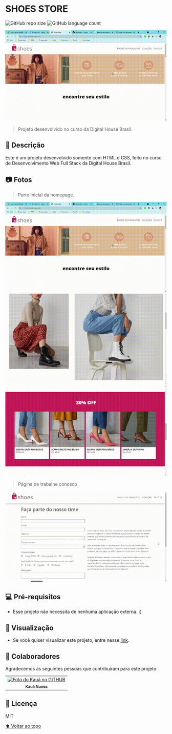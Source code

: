 # SHOES STORE

<!---Esses são exemplos. Veja https://shields.io para outras pessoas ou para personalizar este conjunto de escudos. Você pode querer incluir dependências, status do projeto e informações de licença aqui--->

![GitHub repo size](https://img.shields.io/badge/size-517.2KBs-blue?style=for-the-badge)
![GitHub language count](https://img.shields.io/badge/LANGUAGE__COUNT-2-blue?style=for-the-badge)

<img src="media/photos/homepage-1.gif" alt="Home">

> Projeto desenvolvido no curso da Digital House Brasil.

## 📝 Descrição
Este é um projeto desenvolvido somente com HTML e CSS, feito no curso de Desenvolvimento Web Full Stack da Digital House Brasil.

## 📷 Fotos

> Parte inicial da homepage.
<img src="media/photos/homepage-1.gif" alt="exemplo imagem">
<img src="media/photos/homepage-2.gif" alt="exemplo imagem">
<img src="media/photos/homepage-3.gif" alt="exemplo imagem">

> Página de trabalhe conosco
<img src="media/photos/trabalhe-conosco.gif" alt="exemplo imagem">



## 💻 Pré-requisitos

* Esse projeto não necessita de nenhuma aplicação externa. :) 


## 🔗 Visualização

* Se você quiser visualizar este projeto, entre nesse [link](https://shoes-store-project.vercel.app/).


## 🤝 Colaboradores

Agradecemos às seguintes pessoas que contribuíram para este projeto:

<table>
  <tr>
    <td align="center">
      <a href="#">
        <img src="https://avatars.githubusercontent.com/u/62390986?v=4" width="100px;" alt="Foto do Kauã no GITHUB"/><br>
        <sub>
          <b>Kauã Nunes</b>
        </sub>
      </a>
    </td>
  </tr>
</table>


## 📝 Licença

MIT

[⬆ Voltar ao topo](#elixr)<br>